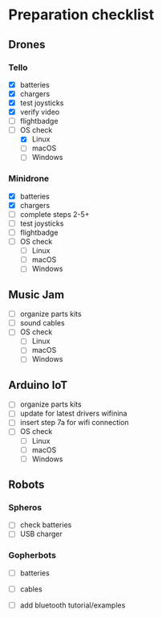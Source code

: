 # Preparation checklist

## Drones

### Tello

- [X] batteries
- [X] chargers
- [X] test joysticks
- [X] verify video
- [ ] flightbadge
- [ ] OS check
    - [X] Linux
    - [ ] macOS
    - [ ] Windows

### Minidrone

- [X] batteries
- [X] chargers
- [ ] complete steps 2-5+
- [ ] test joysticks
- [ ] flightbadge
- [ ] OS check
    - [ ] Linux
    - [ ] macOS
    - [ ] Windows

## Music Jam

- [ ] organize parts kits
- [ ] sound cables
- [ ] OS check
    - [ ] Linux
    - [ ] macOS
    - [ ] Windows

## Arduino IoT

- [ ] organize parts kits
- [ ] update for latest drivers wifinina
- [ ] insert step 7a for wifi connection
- [ ] OS check
    - [ ] Linux
    - [ ] macOS
    - [ ] Windows

## Robots

### Spheros

- [ ] check batteries
- [ ] USB charger

### Gopherbots

- [ ] batteries
- [ ] cables
- [ ] add bluetooth tutorial/examples

